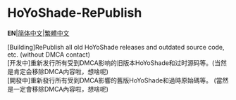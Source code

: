 # HoYoShade-RePublish

**EN**|[简体中文](Readme.Chinese_Simplified.md)|[繁體中文](Readme.Chinese_Traditional.md)  

[Building]RePublish all old HoYoShade releases and outdated source code, etc. (without DMCA contact)  
[开发中]重新发行所有受到DMCA影响的旧版本HoYoShade和过时源码等。(当然是肯定会移除DMCA内容啦，想啥呢)  
[開發中]重新發行所有受到DMCA影響的舊版HoYoShade和過時原始碼等。 (當然是一定會移除DMCA內容啦，想啥呢)  
